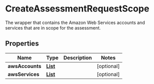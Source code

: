 

# CreateAssessmentRequestScope

 The wrapper that contains the Amazon Web Services accounts and services that are in scope for the assessment. 

## Properties

| Name | Type | Description | Notes |
|------------ | ------------- | ------------- | -------------|
|**awsAccounts** | [**List**](List.md) |  |  [optional] |
|**awsServices** | [**List**](List.md) |  |  [optional] |



